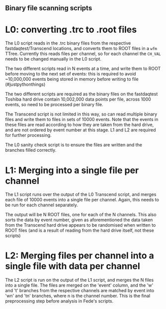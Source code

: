 ## Binary file scanning scripts

# L0: converting .trc to .root files

The L0 script reads in the .trc binary files from the respective fastdaqtest/Transcend locations, and converts them to ROOT files in a `wfm` TTree. Currently this reads files per channel, so for each channel the `CH_VAL` needs to be changed manually in the L0 script.

The two different scripts read in N events at a time, and write them to ROOT before moving to the next set of events: this is required to avoid ~10,000,000 events being stored in memory before writing to file (#justpythonthings)

The two different scripts are required as the binary files on the fastdaqtest Toshiba hard drive contain 10,002,000 data points per file, across 1000 events, so need to be processed per binary file.

The Transcend script is not limited in this way, so can read multiple binary files and write them to files in sets of 10000 events. Note that the events in these files are read according to how they are taken from the hard drive, and are not ordered by event number at this stage. L1 and L2 are required for further processing.

The L0 sanity check script is to ensure the files are written and the branches filled correctly.

# L1: Merging into a single file per channel

The L1 script runs over the output of the L0 Transcend script, and merges each file of 10000 events into a single file per channel. Again, this needs to be run for each channel separately.

The output will be N ROOT files, one for each of the N channels. This also sorts the data by event number, given as aforementioned the data taken from the Transcend hard drive appears to be randomised when written to ROOT files (and is a result of reading from the hard drive itself, not these scripts)

# L2: Merging files per channel into a single file with data per channel

The L2 script is run on the output of the L1 script, and merges the N files into a single file. The files are merged on the 'event' column, and the 'w' and 't' branches from the respective channels are matched by event into 'wn' and 'tn' branches, where n is the channel number. This is the final preprocessing step before analysis in Fede's scripts.

